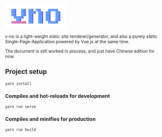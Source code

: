 ![v-no](/public/uploads/logo.png)

v-no is a light-weight static site renderer/generator, and also a purely static Single-Page-Application powered by Vue.js at the same time.

The document is still worked in process, and just have Chinese edition for now.

## Project setup

```
yarn install
```

### Compiles and hot-reloads for development

```
yarn run serve
```

### Compiles and minifies for production

```
yarn run build
```
